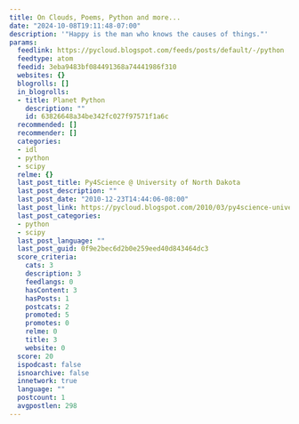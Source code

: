 ```yaml
---
title: On Clouds, Poems, Python and more...
date: "2024-10-08T19:11:48-07:00"
description: '"Happy is the man who knows the causes of things."'
params:
  feedlink: https://pycloud.blogspot.com/feeds/posts/default/-/python
  feedtype: atom
  feedid: 3eba9483bf084491368a74441986f310
  websites: {}
  blogrolls: []
  in_blogrolls:
  - title: Planet Python
    description: ""
    id: 63826648a34be342fc027f97571f1a6c
  recommended: []
  recommender: []
  categories:
  - idl
  - python
  - scipy
  relme: {}
  last_post_title: Py4Science @ University of North Dakota
  last_post_description: ""
  last_post_date: "2010-12-23T14:44:06-08:00"
  last_post_link: https://pycloud.blogspot.com/2010/03/py4science-university-of-north-dakota.html
  last_post_categories:
  - python
  - scipy
  last_post_language: ""
  last_post_guid: 0f9e2bec6d2b0e259eed40d843464dc3
  score_criteria:
    cats: 3
    description: 3
    feedlangs: 0
    hasContent: 3
    hasPosts: 1
    postcats: 2
    promoted: 5
    promotes: 0
    relme: 0
    title: 3
    website: 0
  score: 20
  ispodcast: false
  isnoarchive: false
  innetwork: true
  language: ""
  postcount: 1
  avgpostlen: 298
---
```

